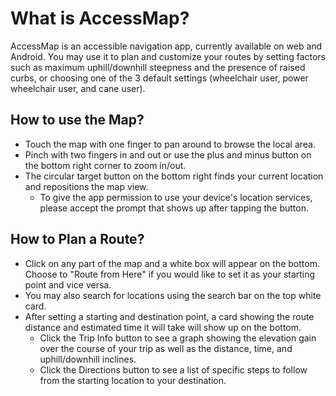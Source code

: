 # What is AccessMap?
AccessMap is an accessible navigation app, currently available on web and Android.
You may use it to plan and customize your routes by setting factors such as maximum uphill/downhill
steepness and the presence of raised curbs, or choosing one of the 3 default settings (wheelchair user, 
power wheelchair user, and cane user).

## How to use the Map?
- Touch the map with one finger to pan around to browse the local area. 
- Pinch with two fingers in and out or use the plus and minus button on the bottom right corner to zoom in/out. 
- The circular target button on the bottom right finds your current location and repositions the map view.
  - To give the app permission to use your device's location services, please accept the prompt that shows up after tapping the button.

## How to Plan a Route?
- Click on any part of the map and a white box will appear on the bottom. Choose to "Route from Here" if
you would like to set it as your starting point and vice versa.
- You may also search for locations using the search bar on the top white card.
- After setting a starting and destination point, a card showing the route distance and estimated time it will take
will show up on the bottom. 
  - Click the Trip Info button to see a graph showing the elevation gain over the course of your trip as well as the distance, time, and uphill/downhill inclines.
  - Click the Directions button to see a list of specific steps to follow from the starting location to your destination.